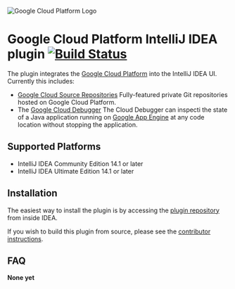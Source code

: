 ![Google Cloud Platform Logo](https://cloud.google.com/_static/images/gcp-logo.png)
# Google Cloud Platform IntelliJ IDEA plugin [![Build Status](https://magnum.travis-ci.com/GoogleCloudPlatform/gcloud-intellij)](https://magnum.travis-ci.com/GoogleCloudPlatform/gcloud-intellij)


The plugin integrates the [Google Cloud Platform](https://cloud.google.com/)
into the IntelliJ IDEA UI. Currently this includes:

* [Google Cloud Source Repositories](https://cloud.google.com/tools/cloud-repositories/) 
  Fully-featured private Git repositories hosted on Google Cloud Platform.
* The [Google Cloud Debugger](https://cloud.google.com/tools/cloud-debugger/) 
  The Cloud Debugger can inspecti the state of a Java application running on 
  [Google App Engine](https://cloud.google.com/appengine/)
  at any code location without stopping the application. 


## Supported Platforms

* IntelliJ IDEA Community Edition 14.1 or later
* IntelliJ IDEA Ultimate Edition 14.1 or later

## Installation

The easiest way to install the plugin is by accessing
the [plugin repository](https://plugins.jetbrains.com/?idea_ce) from inside IDEA.

If you wish to build this plugin from source, please see the
[contributor instructions](https://github.com/GoogleCloudPlatform/gcloud-intellij/blob/master/CONTRIBUTING.md).

## FAQ


**None yet**

